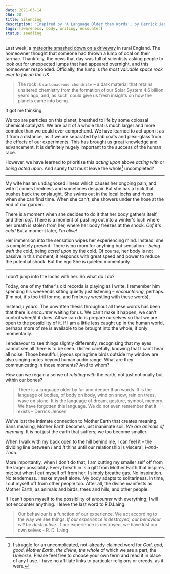```yaml
---
date: 2021-03-14
28d: 28
title: Silencing
description: "Inspired by 'A Language Older than Words', by Derrick Jensen"
tags: [awareness, body, writing, encounter]
status: seedling
---
```


Last week, a [meteorite smashed down on a driveway](https://www.bbc.co.uk/news/science-environment-56337876) in rural England. The homeowner thought that someone had thrown a lump of coal on their tarmac. Thankfully, the news that day was full of scientists asking people to look out for unexpected lumps that had appeared overnight, and this homeowner responded. Officially, the lump is _the most valuable space rock ever to fall on the UK_.



> The rock is `carbonaceous chondrite` – a dark material that retains unaltered chemistry from the formation of our Solar System 4.6 billion years ago,  and, as such, could give us fresh insights on how the planets came into  being.



It got me thinking.





We too are particles on this planet, breathed to life by some colossal chemical catalysts. We are part of a whole that is much larger and more complex than we could ever comprehend. We have learned to act upon it as if from a distance, as if we are separated by lab coats and plexi-glass from the effects of our experiments. This has brought us great knowledge and advancement. It is definitely hugely important to the success of the human race.

However, we have learned to prioritise this _acting upon_ above _acting with_ or _being acted upon_. And surely that must leave the whole[^fn-whole] uncompleted?

[^fn-whole]: I struggle for an uncomplicated, not-already-claimed word for _God_, _god_, _good_, _Mother Earth_, _the divine_, _the whole_ of which we are a part, the _Universe_. Please feel free to choose your own term and read it in place of any I use. I have no affiliate links to particular religions or creeds, as it were.

---

My wife has an undiagnosed illness which causes her ongoing pain, and with it comes tiredness and sometimes despair. But she has a trick that pushes back the onslaught. She swims out in the local lochs and rivers when she can find time. When she can't, she showers under the hose at the end of our garden.

There is a moment when she decides to do it that her body gathers itself, and then _oof_. There is a moment of pushing out into a winter's loch where her breath is stolen from her, where her body freezes at the shock. _Oof it's cold!_ But a moment later, _I'm alive!_

Her immersion into the sensation wipes her experiencing mind. Instead, she is completely present. There is no room for anything but sensation – _being with_ the cold, being _acted upon_ by the cold. Of course, her body is not passive in this moment, it responds with great speed and power to reduce the potential shock. But the ego She is quieted momentarily.

---



I don't jump into the lochs with her. So what do I do?

Today, one of my father's old records is playing as I write. I remember him spending his weekends sitting quietly just listening – _encountering_, perhaps. (I'm not, it's too trill for me, and I'm busy wrestling with these words).

Instead, _I yearn_. The unwritten thesis throughout all these words has been that there is _encounter_ waiting for us. We can't make it happen, we can't control when/if it does. All we can do is prepare ourselves so that we are open to the possibility of it. If I am a little less caught up in the human world, perhaps more of me is available to be brought into the whole, if only momentarily.

I endeavour to see things slightly differently, recognising that my eyes cannot see all there is to be seen. I listen carefully, knowing that I can't hear all noise. Those beautiful, joyous springtime birds outside my window are also singing notes beyond human audio range. What are they communicating in those moments? And to whom?

How can we regain a sense of _relating with_ the earth, not just notionally but within our bones?



> There is a language older by far and deeper than words. It is the language of bodies, of body on body, wind on snow, rain on trees, wave on stone. It is the language of dream, gesture, symbol, memory. We have forgotten this language. We do not even remember that it exists – Derrick Jensen



We've lost the intimate connection to Mother Earth that creates meaning. Sans meaning, Mother Earth becomes just inanimate soil.  _We are animals of meaning_. It is not just the earth that suffers; we too become smaller.

When I walk with my back open to the hill behind me, I can feel it – the dividing line between _I_ and _It_ thins until our relationship is visceral, _I-and-Thou_.

More importantly, when I don't do that, I am cutting my smaller self off from the larger possibility. Every breath in is a gift from Mother Earth that inspires me; but when I cut myself off from her, I simply breathe gas. No inspiration. No tenderness. I make myself alone. My body adapts to solitariness. In time, I cut myself off from other people too. After all, the divine manifests as Mother Earth, as animals and birds, trees and hills, and other people.

If I can't open myself to the possibility of _encounter_ with everything, I will not encounter anything. I leave the last word to R.D.Laing:





> Our behaviour is a function of our experience. We act according to the way we see things. _If our experience is destroyed, our behaviour will be destructive._ If our experience is destroyed, we have lost our own selves - R. D. Laing